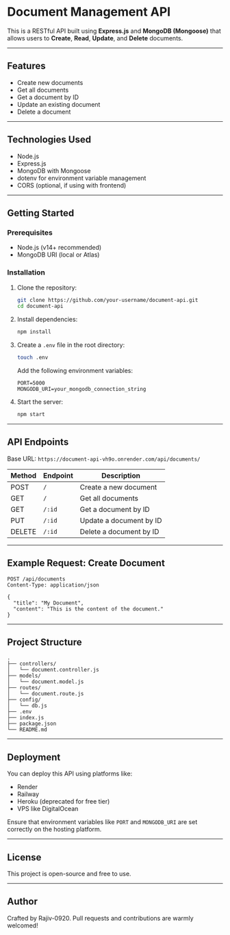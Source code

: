 # Document Management API

This is a RESTful API built using **Express.js** and **MongoDB (Mongoose)** that allows users to **Create**, **Read**, **Update**, and **Delete** documents.

---

## Features

- Create new documents
- Get all documents
- Get a document by ID
- Update an existing document
- Delete a document

---

## Technologies Used

- Node.js
- Express.js
- MongoDB with Mongoose
- dotenv for environment variable management
- CORS (optional, if using with frontend)

---

## Getting Started

### Prerequisites

- Node.js (v14+ recommended)
- MongoDB URI (local or Atlas)

### Installation

1. Clone the repository:

   ```bash
   git clone https://github.com/your-username/document-api.git
   cd document-api
   ```

2. Install dependencies:

   ```bash
   npm install
   ```

3. Create a `.env` file in the root directory:

   ```bash
   touch .env
   ```

   Add the following environment variables:

   ```
   PORT=5000
   MONGODB_URI=your_mongodb_connection_string
   ```

4. Start the server:

   ```bash
   npm start
   ```

---

## API Endpoints

Base URL: `https://document-api-vh9o.onrender.com/api/documents/`

| Method | Endpoint | Description             |
| ------ | -------- | ----------------------- |
| POST   | `/`      | Create a new document   |
| GET    | `/`      | Get all documents       |
| GET    | `/:id`   | Get a document by ID    |
| PUT    | `/:id`   | Update a document by ID |
| DELETE | `/:id`   | Delete a document by ID |

---

## Example Request: Create Document

```
POST /api/documents
Content-Type: application/json

{
  "title": "My Document",
  "content": "This is the content of the document."
}
```

---

## Project Structure

```
.
├── controllers/
│   └── document.controller.js
├── models/
│   └── document.model.js
├── routes/
│   └── document.route.js
├── config/
│   └── db.js
├── .env
├── index.js
├── package.json
└── README.md
```

---

## Deployment

You can deploy this API using platforms like:

- Render
- Railway
- Heroku (deprecated for free tier)
- VPS like DigitalOcean

Ensure that environment variables like `PORT` and `MONGODB_URI` are set correctly on the hosting platform.

---

## License

This project is open-source and free to use.

---

## Author

Crafted by Rajiv-0920. Pull requests and contributions are warmly welcomed!
